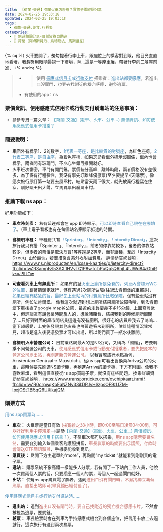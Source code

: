 ```yaml
---
title: 【荷蘭-交通】荷蘭火車怎麼搭？實際搭乘經驗分享
date: 2024-02-25 19:03:18
updated: 2024-02-25 19:03:18
tags:
  - 荷蘭-交通.美食.行程表
categories: 
  - 🌴 旅遊體驗分享-目前皆為自助遊
  - 🥥 荷蘭（阿姆斯特丹、烏特勒支、馬斯垂克）
---
```

{% cq %} 火車要開了，匆匆提著行李上車，跟座位上的乘客對到眼，他目光直直地看著，我趕緊用眼睛掃視一下環境，阿...這是一等座車廂，帶著行李向二等座前進， {% endcq %}
>	+ >	使用 <font color=#4287B5><u>感應式信用卡</u>或<u>行動支付</u></font> 搭乘者：<font color=#4287B5>進出站都要感應</font>，若進出口沒閘門，也要去找附近的機台感應，避免逃票。
>	+ 有使用的app：ns
<!-- more -->

### 票價資訊、使用感應式信用卡或行動支付刷進站的注意事項：
+ 請參考另一篇文章： <font color=#4599B6>【荷蘭-交通】(電車、火車、公車...) 票價資訊、如何使用感應式信用卡搭乘？</font>

### 簡要說明：
+ 車廂外有標示1、2的數字，<font color=#4287B5>1代表一等座，是比較貴的對號座</font>，為紅色座椅，<font color=#4287B5>2代表二等座，是自由座</font>，為藍色座椅，如果忘記看車外標示沒關係，車內也會標示，兩者間有玻璃門，不小心坐錯再推開就好。
+ 火車班次蠻密，車門有開門鈕。票價有分高峰、離峰時段，兩者價格沒有差很多，為了保有行程彈性，我沒有事先訂離峰優惠票(至少要提早4天購票)，像這次旅行原訂第一站要去風車村，結果當天雨下很大，就先放棄行程窩在住宿，剛好隔天出太陽，立馬買票出發風車村。

### 推薦下載 ns app：
好用功能如下：
+ **車次時刻表：**
若有延遲都會在 app 即時顯示，<font color=#4287B5>可以即時查看自己現在在哪站了</font>。（車上電子看板也有在每個站名旁顯示抵達的時間。
+ **會標明車種：**
車種總共有<font color=#4287B5>「Sprinter」、「Intercity」、「Intercity Direct」，</font>這次旅行我只有搭「Sprinter 」、「Intercity」，前者的停靠站較多，後者的停靠站較少，但兩者的票價是取決於買1等座還是2等座，而非車種，至於「Intercity Direct」由於最快，若要搭乘會另外收附加費用。
詳情參官網說明：
https://www.ns.nl/producten/en/losse-kaartjes/p/intercity-direct?fbclid=IwAR3ampFzl53AXfIHVyTQ1P8wTcloPuQq5Q6hjL4tiJWd84aGhiRksaJ5UOw

+ **可查看列車上有無廁所：**
如果有的話<font color=#4287B5>火車上廁所是免費的，列車內會標示WC的位置</font>，跟著箭頭走就行，但有遇過2次廁所故障(往返法肯爾堡的車都是)，<font color=#4287B5>如果已經有點急的話，最好先上車站內的付費廁所比較保險</font>，但有些車站沒有廁所，例如法肯爾堡。
像我這次就遇到想上廁所結果廁所故障哈哈，到法肯爾堡下車後查了google map的公廁，最近的走路要差不多15分鐘，上面寫營業中，但評論區有說營業時間騙人的，想說賭賭看，結果我到的時候廁所關閉了....只好到對面的超市問店員這邊有沒有廁所，很好心的店員帶我去了嗚嗚...當下超感動，上完後發現其他店員也帶著遊客來到廁所，估計這種情況蠻常見，超市是進入後要憑發票才可以出場，所以我們買了一瓶水後離開。
+ **會標明火車營運公司：**
目前鐵路網最大的是NS公司，又稱為「國鐵」，若要轉乘不同營運公司的火車，<font color=#c36d67>使用感應式信用卡或行動支付搭乘者，要先把原本的營運公司刷出站，再刷進新的營運公司。</font>
以我實際旅行地點為例，Amsterdam Centraal-> Maastricht，從ns spp可看出會換乘Arriva公司的火車，這時候要先刷退NS讀卡機，再刷進Arriva的讀卡機，下方有附圖。像我不喜歡麻煩，看到這個直接從ns app買電子票，就沒有這些問題。 
換乘詳細資訊參官網說明：
https://www.transportticket.com/ovchipkaart.html?fbclid=IwAR0crpwqKbEaNZNv33ikDPJvHSzpsOF9zUZM-lpejOStTBl5qQ6UUikajQM
  
### 購票方式
<font color=#4287B5>用ns app買票時……</font>
+ **車次：** 
火車票是當日有效<font color=#c36d67> (採寬鬆之28小時，即0:00至隔日凌晨04:00間，可以好好利用中停規定</font>-->請參<font color=#4599B6>【荷蘭-交通】(電車、火車、公車...) 票價資訊、如何使用感應式信用卡搭乘？</font>)，不限車次都可以搭乘，<font color=#c36d67>用ns app購票要實名制，</font>需要各別輸入每個乘客的護照拼音，<font color=#c36d67>車長驗票的時候要出示護照，付款時會傳送OTP簡訊驗證</font>，手機要能收到簡訊。
+ **購買後：**
點開下方主選單的”more”，再點開”my ticket ”就能看到剛剛買的電子票。
+ **進站：**
購票系統不像高鐵一樣能多人分票，我有問了一下站內工作人員，他說一次買兩個人票的話，只要感應一個人的票，兩個人一起過閘門就好。
+ **出站：**
使用ns app購買電子票者，遇到<font color=#c36d67>進出口沒有閘門時，不用找獨立機台刷票，直接出站即可(畢竟錢已經付過了)。</font>

<font color=#4287B5>使用感應式信用卡或行動支付進站時……</font>
+ **進出站：**
遇到<font color=#c36d67>進出口沒有閘門時，要自己找附近的獨立機台感應卡片</font>，不然會被視為逃票，要罰錢。
+ **驗票：**
車長驗票時會在列車內手持感應式機台到各個座位，把信用卡放上去逼就行。這次旅行有遇到兩次驗票。